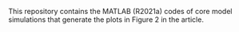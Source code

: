 This repository contains the MATLAB (R2021a) codes of core model simulations that generate the plots in Figure 2 in the article.
